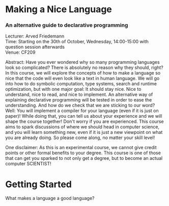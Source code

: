 # Making a Nice Language
### An alternative guide to declarative programming

Lecturer: Arved Friedemann  
Time: Starting on the 30th of October, Wednesday, 14:00-15:00 with question session afterwards  
Venue: CF209

Abstract:
Have you ever wondered why so many programming languages look so complicated? There is absolutely no reason why they should, right? In this course, we will explore the concepts of how to make a language so nice that the code will even look like a text in human language. We will go into how to do symbolic computation, type systems, search and runtime optimization, but with one major goal: It should stay nice. Nice to understand, nice to read, and nice to implement. An alternative way of explaining declarative programming will be tested in order to ease the understanding. And how do we check that we are sticking to our word? Well: You will implement a compiler for your language (even if it is just on paper)! While doing that, you can tell us about your experience and we will shape the course together!
Don't worry if you are experienced. This course aims to spark discussions of where we should head in computer science, and you will learn something new, even if it is just a new viewpoint on what you are already doing. So please come along, no matter your skill level!

One disclaimer: As this is an experimental course, we cannot give credit points or other formal benefits to your degree. This course is one of those that can get you sparked to not only get a degree, but to become an actual computer SCIENTIST!


# Getting Started

What makes a language a good language?

<!--
<div style="float: left">
<img src="robot.svg" width="200"/>
</div>
-->
